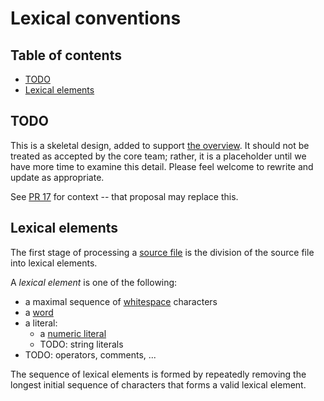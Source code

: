 # Lexical conventions

<!--
Part of the Carbon Language project, under the Apache License v2.0 with LLVM
Exceptions. See /LICENSE for license information.
SPDX-License-Identifier: Apache-2.0 WITH LLVM-exception
-->

<!-- toc -->

## Table of contents

-   [TODO](#todo)
-   [Lexical elements](#lexical-elements)

<!-- tocstop -->

## TODO

This is a skeletal design, added to support
[the overview](/docs/design/README.md). It should not be treated as accepted by
the core team; rather, it is a placeholder until we have more time to examine
this detail. Please feel welcome to rewrite and update as appropriate.

See [PR 17](https://github.com/carbon-language/carbon-lang/pull/17) for context
-- that proposal may replace this.

## Lexical elements

The first stage of processing a
[source file](/docs/design/code_and_name_organization/source_files.md) is the
division of the source file into lexical elements.

A _lexical element_ is one of the following:

-   a maximal sequence of [whitespace](whitespace.md) characters
-   a [word](words.md)
-   a literal:
    -   a [numeric literal](numeric_literals.md)
    -   TODO: string literals
-   TODO: operators, comments, ...

The sequence of lexical elements is formed by repeatedly removing the longest
initial sequence of characters that forms a valid lexical element.
